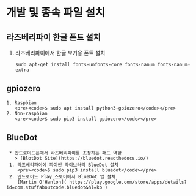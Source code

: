 # 개발 및 종속 파일 설치
  ## 라즈베리파이 한글 폰트 설치
  1. 라즈베리파이에서 한글 보기용 폰트 설치
     <pre><code>sudo apt-get install fonts-unfonts-core fonts-nanum fonts-nanum-extra</code></pre>

  ## gpiozero
    1. Raspbian
       <pre><code>$ sudo apt install python3-gpiozero</code></pre>
    2. Non-raspbian
       <pre><code>$ sudo pip3 install gpiozero</code></pre>

  ## BlueDot
     * 안드로이드폰에서 라즈베리파이를 조정하는 패드 역할
       > [BlotDot Site](https://bluedot.readthedocs.io/)
     1. 라즈베리파이에 파이썬 라이브러리 BlueDot 설치
        <pre><code>$ sudo pip3 install bluedot</code></pre>
     2. 안드로이드 Play 스토어에서 BlueDot 앱 설치
        [Martin O'Hanlon]( https://play.google.com/store/apps/details?id=com.stuffaboutcode.bluedot&hl=ko )
